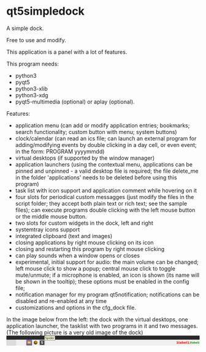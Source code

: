 # qt5simpledock
A simple dock.

Free to use and modify.

This application is a panel with a lot of features.

This program needs:
- python3
- pyqt5
- python3-xlib
- python3-xdg
- pyqt5-multimedia (optional) or aplay (optional).


Features:
- application menu (can add or modify application entries; bookmarks; search functionality; custom button with menu; system buttons)
- clock/calendar (can read an ics file; can launch an external program for adding/modifying events by double clicking in a day cell, or even event; in the form: PROGRAM yyyymmdd)
- virtual desktops (if supported by the window manager)
- application launchers (using the contextual menu, applications can be pinned and unpinned - a valid desktop file is required; the file delete_me in the folder 'applications' needs to be deleted before using this program)
- task list with icon support and application comment while hovering on it
- four slots for periodical custom messagges (just modify the files in the script folder; they accept both plain text or rich text; see the sample files); can execute programs double clicking with the left mouse button or the middle mouse button. 
- two slots for custom widgets in the dock, left and right
- systemtray icons support
- integrated clipboard (text and images)
- closing applications by right mouse clicking on its icon
- closing and restarting this program by right mouse clicking
- can play sounds when a window opens or closes
- experimental, initial support for audio: the main volume can be changed; left mouse click to show a popup; central mouse click to toggle mute/unmute; if a microphone is enabled, an icon is shown (its name will be shown in the tooltip); these options must be enabled in the config file;
- notification manager for my program qt5notification; notifications can be disabled and re-enabled at any time
- customizations and options in the cfg_dock file.

In the image below from the left: the dock with the virtual desktops, one application launcher, the tasklist with two programs in it and two messages. (The following picture is a very old image of the dock)
![My image](https://github.com/frank038/qt5simpledock/blob/main/screenshot.png)
